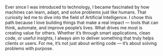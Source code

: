 Ever since I was introduced to technology, I became fascinated by how machines can learn, adapt, and solve problems just like humans. That curiosity led me to dive into the field of Artificial Intelligence. I chose this path because I love building things that make a real impact — tools that can think, automate, and improve people’s lives. What drives me most is creating value for others. Whether it’s through smart applications, clean code, or useful insights, I always aim to deliver something that truly helps clients or users. For me, it’s not just about writing code — it’s about solving problems with purpose.

